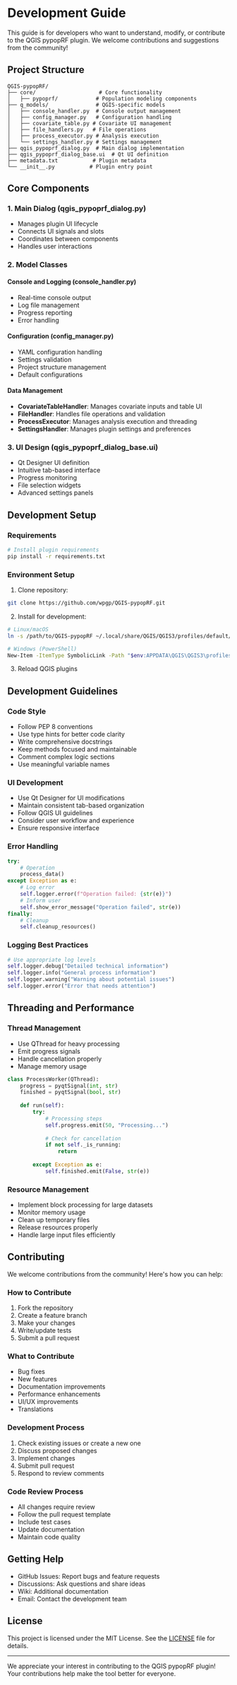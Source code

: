 # Development Guide

This guide is for developers who want to understand, modify, or contribute to the QGIS pypopRF plugin. We welcome contributions and suggestions from the community!

## Project Structure

```
QGIS-pypopRF/
├── core/                    # Core functionality
│   ├── pypoprf/            # Population modeling components
├── q_models/               # QGIS-specific models
│   ├── console_handler.py  # Console output management
│   ├── config_manager.py   # Configuration handling
│   ├── covariate_table.py # Covariate UI management
│   ├── file_handlers.py   # File operations
│   ├── process_executor.py # Analysis execution
│   └── settings_handler.py # Settings management
├── qgis_pypoprf_dialog.py  # Main dialog implementation
├── qgis_pypoprf_dialog_base.ui  # Qt UI definition
├── metadata.txt           # Plugin metadata
└── __init__.py           # Plugin entry point
```

## Core Components

### 1. Main Dialog (qgis_pypoprf_dialog.py)
- Manages plugin UI lifecycle
- Connects UI signals and slots
- Coordinates between components
- Handles user interactions

### 2. Model Classes

#### Console and Logging (console_handler.py)
- Real-time console output
- Log file management
- Progress reporting
- Error handling

#### Configuration (config_manager.py)
- YAML configuration handling
- Settings validation
- Project structure management
- Default configurations

#### Data Management
- **CovariateTableHandler**: Manages covariate inputs and table UI
- **FileHandler**: Handles file operations and validation
- **ProcessExecutor**: Manages analysis execution and threading
- **SettingsHandler**: Manages plugin settings and preferences

### 3. UI Design (qgis_pypoprf_dialog_base.ui)
- Qt Designer UI definition
- Intuitive tab-based interface
- Progress monitoring
- File selection widgets
- Advanced settings panels

## Development Setup

### Requirements
```bash
# Install plugin requirements
pip install -r requirements.txt
```

### Environment Setup
1. Clone repository:
```bash
git clone https://github.com/wpgp/QGIS-pypopRF.git
```

2. Install for development:
```bash
# Linux/macOS
ln -s /path/to/QGIS-pypopRF ~/.local/share/QGIS/QGIS3/profiles/default/python/plugins/

# Windows (PowerShell)
New-Item -ItemType SymbolicLink -Path "$env:APPDATA\QGIS\QGIS3\profiles\default\python\plugins\QGIS-pypopRF" -Target "path\to\QGIS-pypopRF"
```

3. Reload QGIS plugins

## Development Guidelines

### Code Style
- Follow PEP 8 conventions
- Use type hints for better code clarity
- Write comprehensive docstrings
- Keep methods focused and maintainable
- Comment complex logic sections
- Use meaningful variable names

### UI Development
- Use Qt Designer for UI modifications
- Maintain consistent tab-based organization
- Follow QGIS UI guidelines
- Consider user workflow and experience
- Ensure responsive interface

### Error Handling
```python
try:
    # Operation
    process_data()
except Exception as e:
    # Log error
    self.logger.error(f"Operation failed: {str(e)}")
    # Inform user
    self.show_error_message("Operation failed", str(e))
finally:
    # Cleanup
    self.cleanup_resources()
```

### Logging Best Practices
```python
# Use appropriate log levels
self.logger.debug("Detailed technical information")
self.logger.info("General process information")
self.logger.warning("Warning about potential issues")
self.logger.error("Error that needs attention")
```

## Threading and Performance

### Thread Management
- Use QThread for heavy processing
- Emit progress signals
- Handle cancellation properly
- Manage memory usage

```python
class ProcessWorker(QThread):
    progress = pyqtSignal(int, str)
    finished = pyqtSignal(bool, str)
    
    def run(self):
        try:
            # Processing steps
            self.progress.emit(50, "Processing...")
            
            # Check for cancellation
            if not self._is_running:
                return
                
        except Exception as e:
            self.finished.emit(False, str(e))
```

### Resource Management
- Implement block processing for large datasets
- Monitor memory usage
- Clean up temporary files
- Release resources properly
- Handle large input files efficiently

## Contributing

We welcome contributions from the community! Here's how you can help:

### How to Contribute
1. Fork the repository
2. Create a feature branch
3. Make your changes
4. Write/update tests
5. Submit a pull request

### What to Contribute
- Bug fixes
- New features
- Documentation improvements
- Performance enhancements
- UI/UX improvements
- Translations

### Development Process
1. Check existing issues or create a new one
2. Discuss proposed changes
3. Implement changes
4. Submit pull request
5. Respond to review comments

### Code Review Process
- All changes require review
- Follow the pull request template
- Include test cases
- Update documentation
- Maintain code quality

## Getting Help

- GitHub Issues: Report bugs and feature requests
- Discussions: Ask questions and share ideas
- Wiki: Additional documentation
- Email: Contact the development team

## License

This project is licensed under the MIT License. See the [LICENSE](LICENSE) file for details.

---

We appreciate your interest in contributing to the QGIS pypopRF plugin! Your contributions help make the tool better for everyone.